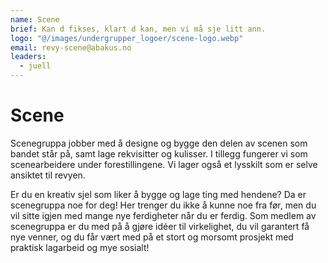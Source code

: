 ```yaml
---
name: Scene
brief: Kan d fikses, klart d kan, men vi må sje litt ann.
logo: "@/images/undergrupper_logoer/scene-logo.webp"
email: revy-scene@abakus.no
leaders:
  - juell
---
```


# Scene

Scenegruppa jobber med å designe og bygge den delen av scenen som bandet står på, samt lage rekvisitter og kulisser. I tillegg fungerer vi som scenearbeidere under forestillingene. Vi lager også et lysskilt som er selve ansiktet til revyen.

Er du en kreativ sjel som liker å bygge og lage ting med hendene? Da er scenegruppa noe for deg! Her trenger du ikke å kunne noe fra før, men du vil sitte igjen med mange nye ferdigheter når du er ferdig. Som medlem av scenegruppa er du med på å gjøre idéer til virkelighet, du vil garantert få nye venner, og du får vært med på et stort og morsomt prosjekt med praktisk lagarbeid og mye sosialt!

